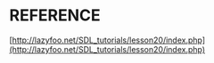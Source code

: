 # REFERENCE

[http://lazyfoo.net/SDL_tutorials/lesson20/index.php](http://lazyfoo.net/SDL_tutorials/lesson20/index.php)
